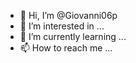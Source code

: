 - 👋 Hi, I’m @Giovanni06p
- 👀 I’m interested in ...
- 🌱 I’m currently learning ...
- 📫 How to reach me ...

<!---
Giovanni06p/Giovanni06p is a ✨ special ✨ repository because its `README.md` (this file) appears on your GitHub profile.
You can click the Preview link to take a look at your changes.
--->
